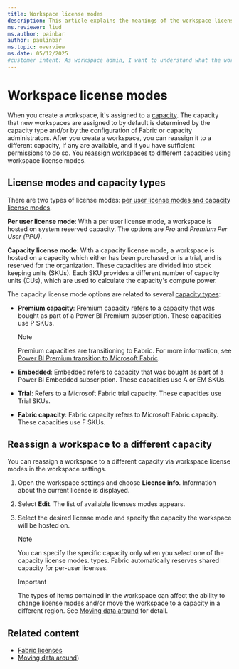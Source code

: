 ```yaml
---
title: Workspace license modes
description: This article explains the meanings of the workspace license modes, and the implications they have for data residency requirements.
ms.reviewer: liud
ms.author: painbar
author: paulinbar
ms.topic: overview
ms.date: 05/12/2025
#customer intent: As workspace admin, I want to understand what the workspace license mode options are and when impact they have on data residency, the items that can be in the workspace, etc.
---
```

# Workspace license modes

When you create a workspace, it's assigned to a [capacity](../enterprise/licenses.md#capacity). The capacity that new workspaces are assigned to by default is determined by the capacity type and/or by the configuration of Fabric or capacity administrators. After you create a workspace, you can reassign it to a different capacity, if any are available, and if you have sufficient permissions to do so. You [reassign workspaces](#reassign-a-workspace-to-a-different-capacity) to different capacities using workspace license modes.

## License modes and capacity types

There are two types of license modes: [per user license modes and capacity license modes](/power-bi/enterprise/service-admin-licensing-organization#fabric-licenses).

**Per user license mode**: With a per user license mode, a workspace is hosted on system reserved capacity. The options are *Pro* and *Premium Per User (PPU)*.

**Capacity license mode**: With a capacity license mode, a workspace is hosted on a capacity which either has been purchased or is a trial, and is reserved for the organization. These capacities are divided into stock keeping units (SKUs). Each SKU provides a different number of capacity units (CUs), which are used to calculate the capacity's compute power.

The capacity license mode options are related to several [capacity types](../admin/capacity-settings.md?tabs=power-bi-premium#view-your-capacity):

* **Premium capacity**: Premium capacity refers to a capacity that was bought as part of a Power BI Premium subscription. These capacities use P SKUs.

    > [!NOTE]
    > Premium capacities are transitioning to Fabric. For more information, see [Power BI Premium transition to Microsoft Fabric](/power-bi/enterprise/service-premium-faq#power-bi-premium-transition-to-microsoft-fabric).

* **Embedded**: Embedded refers to capacity that was bought as part of a Power BI Embedded subscription. These capacities use A or EM SKUs.

* **Trial**: Refers to a Microsoft Fabric trial capacity. These capacities use Trial SKUs.

* **Fabric capacity**: Fabric capacity refers to  Microsoft Fabric capacity. These capacities use F SKUs.

## Reassign a workspace to a different capacity

You can reassign a workspace to a different capacity via workspace license modes in the workspace settings.

1. Open the workspace settings and choose **License info**. Information about the current license is displayed.

1. Select **Edit**. The list of available licenses modes appears.

1. Select the desired license mode and specify the capacity the workspace will be hosted on.

    > [!NOTE]
    > You can specify the specific capacity only when you select one of the capacity license modes. types. Fabric automatically reserves shared capacity for per-user licenses.

    > [!IMPORTANT]
    > The types of items contained in the workspace can affect the ability to change license modes and/or move the workspace to a capacity in a different region. See [Moving data around](../admin/portal-workspaces.md#moving-data-around) for detail.

## Related content

* [Fabric licenses](/power-bi/enterprise/service-admin-licensing-organization#fabric-licenses)
* [Moving data around](../admin/portal-workspaces.md#moving-data-around))